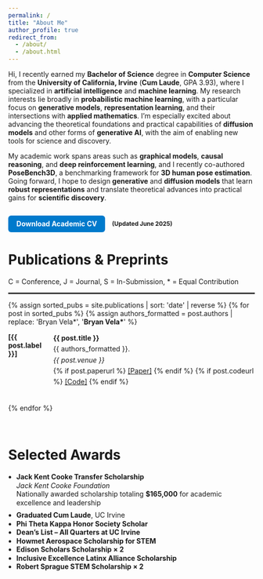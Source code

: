 ```yaml
---
permalink: /
title: "About Me"
author_profile: true
redirect_from: 
  - /about/
  - /about.html
---
```


Hi, I recently earned my **Bachelor of Science** degree in **Computer Science** from the **University of California, Irvine** (**Cum Laude**, GPA 3.93), where I specialized in **artificial intelligence** and **machine learning**. My research interests lie broadly in **probabilistic machine learning**, with a particular focus on **generative models**, **representation learning**, and their intersections with **applied mathematics**. I’m especially excited about advancing the theoretical foundations and practical capabilities of **diffusion models** and other forms of **generative AI**, with the aim of enabling new tools for science and discovery.

My academic work spans areas such as **graphical models**, **causal reasoning**, and **deep reinforcement learning**, and I recently co-authored **PoseBench3D**, a benchmarking framework for **3D human pose estimation**. Going forward, I hope to design **generative** and **diffusion models** that learn **robust representations** and translate theoretical advances into practical gains for **scientific discovery**.


<div style="margin: 2em 0; display: flex; align-items: center; gap: 1em; flex-wrap: wrap;">
  <a href="/files/Bryan_Vela_CV.pdf" target="_blank" style="
    display: inline-block;
    padding: 0.6em 1.2em;
    font-weight: bold;
    color: white;
    background-color: #007acc;
    text-decoration: none;
    border-radius: 6px;
    transition: background-color 0.2s ease-in-out;">
    Download Academic CV
  </a>

  <div style="font-size: 0.85em; color: var(--global-text-color-dark);">
    <strong>(Updated June 2025)</strong>
  </div>
</div>




Publications & Preprints
======
<p>
  C = Conference, J = Journal, S = In-Submission, * = Equal Contribution
</p>


<hr style="border-top: 2px solid #444; margin-top: 6px; margin-bottom: 12px;" />


{% assign sorted_pubs = site.publications | sort: 'date' | reverse %}
{% for post in sorted_pubs %}
  {% assign authors_formatted = post.authors | replace: 'Bryan Vela*', '<strong>Bryan Vela*</strong>' %}

  <div style="margin-bottom: 2.4em; display: flex; align-items: flex-start;">
    <div style="min-width: 4em; font-weight: bold; margin-right: 0.8em;">[{{ post.label }}]</div>
    <div style="line-height: 1.6;">
      <div style="font-weight: bold;">{{ post.title }}</div>
      <div>{{ authors_formatted }}.</div>
      <div><em>{{ post.venue }}</em></div>
      <div>
        {% if post.paperurl %}
          <a href="{{ post.paperurl }}" target="_blank">[Paper]</a>
        {% endif %}
        {% if post.codeurl %}
          <a href="{{ post.codeurl }}" target="_blank">[Code]</a>
        {% endif %}
      </div>
    </div>
  </div>
{% endfor %}



<div style="margin-top: 5em;"></div>



Selected Awards
======
<ul style="margin-top: 0.2em; margin-bottom: 1.5em; padding-left: 1.2em; line-height: 1.25; list-style-position: outside;">
  <li style="margin-bottom: 0.6em;">
    <strong>Jack Kent Cooke Transfer Scholarship</strong><br>
    <em>Jack Kent Cooke Foundation</em><br>
    Nationally awarded scholarship totaling <strong>$165,000</strong> for academic excellence and leadership
  </li>
  <li><strong>Graduated Cum Laude</strong>, UC Irvine</li>
  <li><strong>Phi Theta Kappa Honor Society Scholar</strong></li>
  <li><strong>Dean’s List – All Quarters at UC Irvine</strong></li>
  <li><strong>Howmet Aerospace Scholarship for STEM</strong></li>
  <li><strong>Edison Scholars Scholarship × 2</strong></li>
  <li><strong>Inclusive Excellence Latinx Alliance Scholarship</strong></li>
  <li><strong>Robert Sprague STEM Scholarship × 2</strong></li>
</ul>


